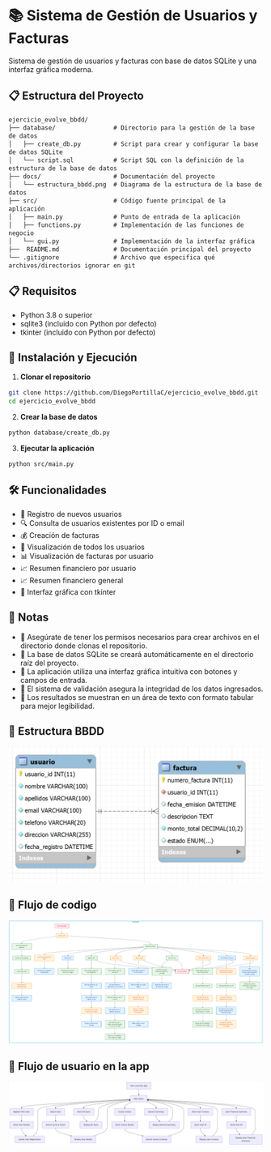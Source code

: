 # 📚 Sistema de Gestión de Usuarios y Facturas

Sistema de gestión de usuarios y facturas con base de datos SQLite y una interfaz gráfica moderna.

## 📋 Estructura del Proyecto

```
ejercicio_evolve_bbdd/
├── database/                # Directorio para la gestión de la base de datos
│   ├── create_db.py         # Script para crear y configurar la base de datos SQLite
│   └── script.sql           # Script SQL con la definición de la estructura de la base de datos
├── docs/                    # Documentación del proyecto
│   └── estructura_bbdd.png  # Diagrama de la estructura de la base de datos
├── src/                     # Código fuente principal de la aplicación
│   ├── main.py              # Punto de entrada de la aplicación
│   ├── functions.py         # Implementación de las funciones de negocio
│   └── gui.py               # Implementación de la interfaz gráfica
├──  README.md               # Documentación principal del proyecto
└── .gitignore               # Archivo que especifica qué archivos/directorios ignorar en git

```


## 📋 Requisitos

- Python 3.8 o superior
- sqlite3 (incluido con Python por defecto)
- tkinter (incluido con Python por defecto)

## 🚀 Instalación y Ejecución

1. **Clonar el repositorio**
```bash
git clone https://github.com/DiegoPortillaC/ejercicio_evolve_bbdd.git
cd ejercicio_evolve_bbdd
```

2. **Crear la base de datos**
```bash
python database/create_db.py
```

3. **Ejecutar la aplicación**
```bash
python src/main.py
```

## 🛠️ Funcionalidades

- 📝 Registro de nuevos usuarios
- 🔍 Consulta de usuarios existentes por ID o email
- 💰 Creación de facturas
- 👥 Visualización de todos los usuarios
- 📊 Visualización de facturas por usuario
- 📈 Resumen financiero por usuario
- 📈 Resumen financiero general
- 🔄 Interfaz gráfica con tkinter


## 📝 Notas

- 🔐 Asegúrate de tener los permisos necesarios para crear archivos en el directorio donde clonas el repositorio.
- 💾 La base de datos SQLite se creará automáticamente en el directorio raíz del proyecto.
- 📱 La aplicación utiliza una interfaz gráfica intuitiva con botones y campos de entrada.
- 🔄 El sistema de validación asegura la integridad de los datos ingresados.
- 📝 Los resultados se muestran en un área de texto con formato tabular para mejor legibilidad.

## 📝 Estructura BBDD

![Estructura de la Base de Datos](docs/estructura_bbdd.png "Estructura de la Base de Datos")

## 📝 Flujo de codigo

![Flujo de codigo](docs/codeflow.png "Flujo de codigo")


## 📝 Flujo de usuario en la app

![Flujo de usuario](docs/user_flow.png "Flujo de usuario")
